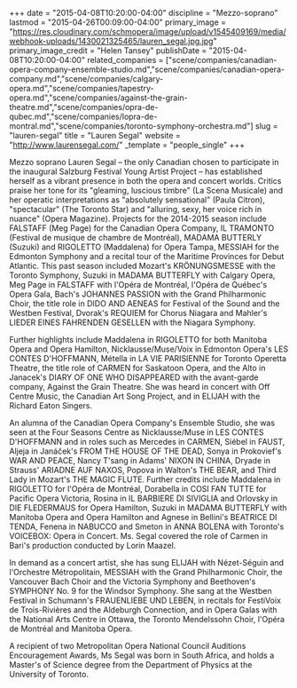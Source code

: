 +++
date = "2015-04-08T10:20:00-04:00"
discipline = "Mezzo-soprano"
lastmod = "2015-04-26T00:09:00-04:00"
primary_image = "https://res.cloudinary.com/schmopera/image/upload/v1545409169/media/webhook-uploads/1430021325465/lauren_segal.jpg.jpg"
primary_image_credit = "Helen Tansey"
publishDate = "2015-04-08T10:20:00-04:00"
related_companies = ["scene/companies/canadian-opera-company-ensemble-studio.md","scene/companies/canadian-opera-company.md","scene/companies/calgary-opera.md","scene/companies/tapestry-opera.md","scene/companies/against-the-grain-theatre.md","scene/companies/opra-de-qubec.md","scene/companies/lopra-de-montral.md","scene/companies/toronto-symphony-orchestra.md"]
slug = "lauren-segal"
title = "Lauren Segal"
website = "http://www.laurensegal.com/"
_template = "people_single"
+++

<p>
	Mezzo soprano Lauren Segal – the only Canadian chosen to participate in the inaugural Salzburg Festival Young Artist Project – has established herself as a vibrant presence in both the opera and concert worlds. Critics praise her tone for its "gleaming, luscious timbre" (La Scena Musicale) and her operatic interpretations as "absolutely sensational" (Paula Citron), "spectacular" (The Toronto Star) and "alluring, sexy, her voice rich in nuance" (Opera Magazine). Projects for the 2014-2015 season include FALSTAFF (Meg Page) for the Canadian Opera Company, IL TRAMONTO (Festival de musique de chambre de Montréal), MADAMA BUTTERLY (Suzuki) and RIGOLETTO (Maddalena) for Opera Tampa, MESSIAH for the Edmonton Symphony and a recital tour of the Maritime Provinces for Debut Atlantic. This past season included Mozart's KRÖNUNGSMESSE with the Toronto Symphony, Suzuki in MADAMA BUTTERFLY with Calgary Opera, Meg Page in FALSTAFF with l'Opéra de Montréal, l'Opéra de Québec's Opera Gala, Bach's JOHANNES PASSION with the Grand Philharmonic Choir, the title role in DIDO AND AENEAS for Festival of the Sound and the Westben Festival, Dvorak's REQUIEM for Chorus Niagara and Mahler's LIEDER EINES FAHRENDEN GESELLEN with the Niagara Symphony.
</p>
<p>
	Further highlights include Maddalena in RIGOLETTO for both Manitoba Opera and Opera Hamilton, Nicklausse/Muse/Voix in Edmonton Opera's LES CONTES D'HOFFMANN, Métella in LA VIE PARISIENNE for Toronto Operetta Theatre, the title role of CARMEN for Saskatoon Opera, and the Alto in Janacek's DIARY OF ONE WHO DISAPPEARED with the avant-garde company, Against the Grain Theatre. She was heard in concert with Off Centre Music, the Canadian Art Song Project, and in ELIJAH with the Richard Eaton Singers.
</p>
<p>
	An alumna of the Canadian Opera Company's Ensemble Studio, she was seen at the Four Seasons Centre as Nicklausse/Muse in LES CONTES D'HOFFMANN and in roles such as Mercedes in CARMEN, Siébel in FAUST, Aljeja in Janáček's FROM THE HOUSE OF THE DEAD, Sonya in Prokovief's WAR AND PEACE, Nancy T'sang in Adams' NIXON IN CHINA, Dryade in Strauss' ARIADNE AUF NAXOS, Popova in Walton's THE BEAR, and Third Lady in Mozart's THE MAGIC FLUTE. Further credits include Maddalena in RIGOLETTO for l'Opéra de Montréal, Dorabella in COSI FAN TUTTE for Pacific Opera Victoria, Rosina in IL BARBIERE DI SIVIGLIA and Orlovsky in DIE FLEDERMAUS for Opera Hamilton, Suzuki in MADAMA BUTTERFLY with Manitoba Opera and Opera Hamilton and Agnese in Bellini's BEATRICE DI TENDA, Fenena in NABUCCO and Smeton in ANNA BOLENA with Toronto's VOICEBOX: Opera in Concert. Ms. Segal covered the role of Carmen in Bari's production conducted by Lorin Maazel.
</p>
<p>
	In demand as a concert artist, she has sung ELIJAH with Nézet-Séguin and l'Orchestre Métropolitain, MESSIAH with the Grand Philharmonic Choir, the Vancouver Bach Choir and the Victoria Symphony and Beethoven's SYMPHONY No. 9 for the Windsor Symphony. She sang at the Westben Festival in Schumann's FRAUENLIEBE UND LEBEN, in recitals for FestiVoix de Trois-Rivières and the Aldeburgh Connection, and in Opera Galas with the National Arts Centre in Ottawa, the Toronto Mendelssohn Choir, l'Opéra de Montréal and Manitoba Opera.
</p>
<p>
	A recipient of two Metropolitan Opera National Council Auditions Encouragement Awards, Ms Segal was born in South Africa, and holds a Master's of Science degree from the Department of Physics at the University of Toronto.
</p>
